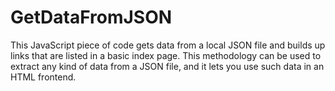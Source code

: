 # GetDataFromJSON
This JavaScript piece of code gets data from a local JSON file and builds up links that are listed in a basic index page. This methodology can be used to extract any kind of data from a JSON file, and it lets you use such data in an HTML frontend.

